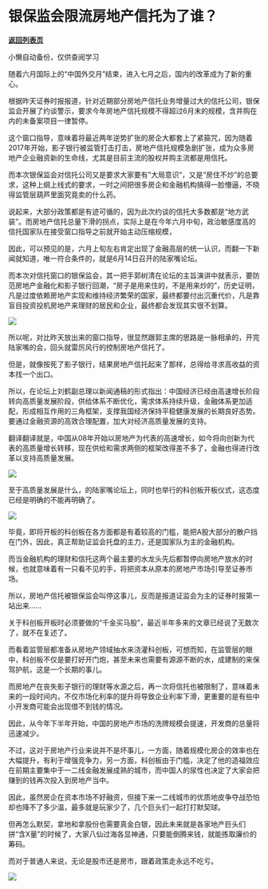 # 银保监会限流房地产信托为了谁？

[**返回列表页**](/gzh/政事堂2019)

小懒自动备份，仅供查阅学习

  

随着六月国际上的“中国外交月”结束，进入七月之后，国内的改革成为了新的重心。

  

根据昨天证券时报报道，针对近期部分房地产信托业务增量过大的信托公司，银保监会开展了约谈警示，要求今年房地产信托规模不得超过6月末的规模，含并购在内的未备案项目一律暂停。

  

这个窗口指导，意味着将最近两年逆势扩张的房企大都套上了紧箍咒，因为随着2017年开始，影子银行被监管打击打击，房地产信托规模急剧扩张，成为众多房地产企业融资新的生命线，尤其是目前主流的股权并购主流都是用信托。

  

而本次银保监会对信托公司又是要求大家要有”大局意识“，又是“房住不炒”的总要求，这种上纲上线式的要求，一时之间把很多房企和金融机构搞得一脸懵逼，不晓得监管层葫芦里面究竟卖的什么药。

  

说起来，大部分政策都是有迹可循的，因为此次约谈的信托大多数都是“地方武装”。而房地产信托总量下滑的拐点，实际上是在今年六月中旬，政治敏感度高的信托国家队在接受窗口指导之前就开始主动压缩规模，

  

因此，可以预见的是，六月上旬左右肯定出现了金融高层的统一认识，而翻一下新闻就知道，唯一符合条件的，就是6月14日召开的陆家嘴论坛。  

  

而本次对信托窗口的银保监会，其一把手郭树清在论坛的主旨演讲中就表示，要防范房地产金融化和影子银行回潮，“房子是用来住的，不是用来炒的”，历史证明，凡是过度依赖房地产实现和维持经济繁荣的国家，最终都要付出沉重代价，凡是靠盲目投资投机房地产来理财的居民和企业，最终都会发现其实很不划算。

  

![](https://mmbiz.qpic.cn/mmbiz_jpg/rxhS23yu8cMkSbEtHSUID1iadn5bOqx6SMzZ7dq5Unx5wNCdZW6s6iagIyYRzIDK9vJ8umNCsx5rX7CcU4NicHFCg/640?wx_fmt=jpeg)

  

所以呢，对比昨天放出来的窗口指导，很显然跟郭主席的思路是一脉相承的，开完陆家嘴的会，回头就雷厉风行的控制房地产信托了。  

  

但是，就像按死了影子银行，结果房地产信托起来了那样，总得给寻求高收益的资本找一个出口。  

  

所以，在论坛上刘鹤副总理以新闻通稿的形式指出：中国经济已经由高速增长阶段转向高质量发展阶段，供给体系不断优化，需求体系持续升级，金融体系更加适配，形成相互作用的三角框架，支撑我国经济保持平稳健康发展的长期良好态势。要通过金融资源的高效合理配置，加大对经济高质量发展的支持。

  

翻译翻译就是，中国从08年开始以房地产为代表的高速增长，如今将向创新为代表的高质量增长转移，现在供给和需求两侧的框架改得差不多了，金融也得进行改革以支持高质量发展。

  

![](https://mmbiz.qpic.cn/mmbiz_jpg/rxhS23yu8cMkSbEtHSUID1iadn5bOqx6SWB9869tbbZdf78yKxyKYkR2Q8qLndj3yEicSia879mhAkHqcz9lpsN5g/640?wx_fmt=jpeg)

  

至于高质量发展是什么，的陆家嘴论坛上，同时也举行的科创板开板仪式，这态度已经是明确的不能再明确了。

  

![](https://mmbiz.qpic.cn/mmbiz_jpg/rxhS23yu8cMkSbEtHSUID1iadn5bOqx6SXMwg4qEY3N4Zq4ZENE6d6UZJVPD8VAgcBCN4ZnicibXTODTicKPJgaSTQ/640?wx_fmt=jpeg)

  

毕竟，即将开板的科创板在各方面都是有着较高的门槛，能把A股大部分的散户挡在门外，因此，真正帮助证监会托盘的主力，还是国家队为主的金融机构。

  

而当金融机构的理财和信托这两个最主要的水龙头先后都暂停向房地产放水的时候，也就意味着有一只看不见的手，将把资本从原本的房地产市场引导至证券市场。

  

所以，房地产信托被银保监会叫停这事儿，反而是报道证监会为主的证券时报第一站出来......  

  

关于科创板开板时必须要做的“千金买马股”，最近半年多来的文章已经说了无数次了，就不在复述了。

  

而看着监管层都准备从房地产领域抽水来浇灌科创板，可想而知，在监管层的眼中，科创板不仅是要打好开门炮，甚至未来也需要有源源不断的水，成建制的来保驾护航，这是一个长期的事儿。

  

而房地产在丧失影子银行的理财等水源之后，再一次将信托也被限制了，意味着未来的一段时间内，不仅市场化利率的提升将导致企业利率下滑，更重要的是有些中小开发商可能会出现借不到钱的情况。

  

因此，从今年下半年开始，中国的房地产市场的洗牌规模会提速，开发商的总量将迅速减少。  

  

不过，这对于房地产行业来说并不是坏事儿，一方面，随着规模化房企的效率也在大幅提升，有利于增强竞争力，另一方面，科创板由于门槛，决定了他的造福效应在前期主要集中于一二线金融发展成熟的城市，而中国人的尿性也决定了大家会把赚到的钱再次投入到房地产当中。

  

因此，虽然房企在资本市场不好融资，但接下来一二线城市的优质地皮争夺战恐怕却也降不了多少温，最多就是玩家少了，几个巨头们一起打打默契球。

  

但再怎么默契，拿地和拿股份也需要真金白银，因此未来就是各家地产巨头们拼“含X量”的时候了，大家八仙过海各显神通，只要能倒腾来钱，就能拣取廉价的筹码。

  

而对于普通人来说，无论是股市还是房市，跟着政策走永远不吃亏。

  

![](https://mmbiz.qpic.cn/mmbiz_jpg/rxhS23yu8cPhKGWL4jsVyXCa0vmwBrceWKQnN2vd4RMORpN0UsYcaUddXfQX2UvIibDdMVshe6FaRhGbhhRsDlw/640?wx_fmt=jpeg)

  


